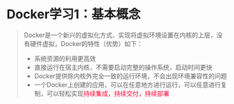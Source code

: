 # Docker学习1：基本概念

> Docker是一个新兴的虚拟化方式，实现将虚拟环境设置在内核的上层，没有硬件虚拟，Docker的特性（优势）如下：
>
> - 系统资源的利用更高效
> - 直接运行在宿主内核，不需要启动完整的操作系统，启动时间更快
> - Docker提供除内核外完全一致的运行环境，不会出现环境兼容性的问题
> - 一个Docker上创建的应用，可以在任意地方进行运行，可以任意进行复制，可以轻松实现<font color=#FF0033>持续集成，持续交付，持续部署</font>